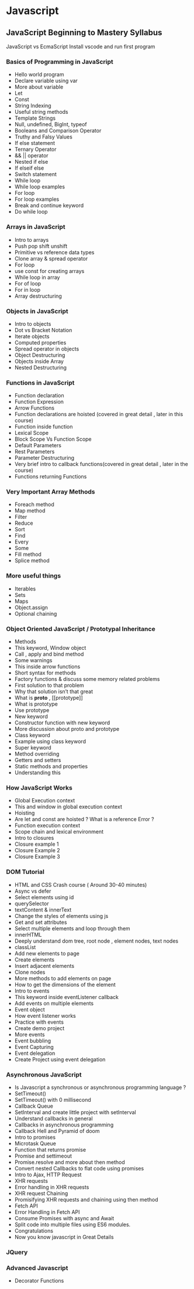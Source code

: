 # Javascript

## JavaScript Beginning to Mastery Syllabus

JavaScript vs EcmaScript 
Install vscode and run first program

### Basics of Programming in JavaScript

* Hello world program
* Declare variable using var
* More about variable
* Let
* Const
* String Indexing
* Useful string methods
* Template Strings
* Null, undefined, BigInt, typeof
* Booleans and Comparison Operator
* Truthy and Falsy Values
* If else statement
* Ternary Operator
* && || operator
* Nested if else
* If elseif else
* Switch statement
* While loop 
* While loop examples
* For loop
* For loop examples
* Break and continue keyword
* Do while loop

### Arrays in JavaScript

* Intro to arrays
* Push pop shift unshift
* Primitive vs reference data types
* Clone array & spread operator
* For loop
* use const for creating arrays
* While loop in array
* For of loop
* For in loop
* Array destructuring

### Objects in JavaScript

* Intro to objects
* Dot vs Bracket Notation
* Iterate objects
* Computed properties
* Spread operator in objects
* Object Destructuring
* Objects inside Array
* Nested Destructuring

### Functions in JavaScript

* Function declaration
* Function Expression
* Arrow Functions
* Function declarations are hoisted  (covered in great detail , later in this course)
* Function inside function
* Lexical Scope
* Block Scope Vs Function Scope
* Default Parameters
* Rest Parameters
* Parameter Destructuring
* Very brief intro to callback functions(covered in great detail , later in the course)
* Functions returning Functions 

### Very Important Array Methods

* Foreach method
* Map method
* Filter
* Reduce
* Sort
* Find
* Every
* Some
* Fill method
* Splice method


### More useful things 

* Iterables
* Sets
* Maps
* Object.assign
* Optional chaining


### Object Oriented JavaScript / Prototypal Inheritance

* Methods
* This keyword, Window object
* Call , apply and bind method
* Some warnings
* This inside arrow functions
* Short syntax for methods
* Factory functions & discuss some memory related problems
* First solution to that problem
* Why that solution isn’t that great
* What is __proto__ , [[prototype]]
* What is prototype
* Use prototype
* New keyword
* Constructor function with new keyword
* More discussion about proto and prototype
* Class keyword
* Example using class keyword
* Super keyword
* Method overriding
* Getters and setters
* Static methods and properties
* Understanding this

### How JavaScript Works
* Global Execution context
* This and window in global execution context
* Hoisting
* Are let and const are hoisted ? What is a reference Error ? 
* Function execution context
* Scope chain and lexical environment
* Intro to closures
* Closure example 1
* Closure Example 2
* Closure Example 3

### DOM Tutorial

* HTML and CSS Crash course ( Around 30-40 minutes)
* Async vs defer
* Select elements using id
* querySelector
* textContent & innerText
* Change the styles of elements using js
* Get and set attributes
* Select multiple elements and loop through them
* innerHTML
* Deeply understand dom tree, root node , element nodes, text nodes
* classList
* Add new elements to page
* Create elements
* Insert adjacent elements
* Clone nodes
* More methods to add elements on page
* How to get the dimensions of the element
* Intro to events
* This keyword inside eventListener callback
* Add events on multiple elements
* Event object
* How event listener works
* Practice with events
* Create demo project
* More events
* Event bubbling
* Event Capturing
* Event delegation 
* Create Project using event delegation

### Asynchronous JavaScript

* Is Javascript a synchronous or asynchronous programming language ? 
* SetTimeout()
* SetTimeout() with 0 millisecond
* Callback Queue
* SetInterval and create little project with setInterval
* Understand callbacks in general
* Callbacks in asynchronous programming 
* Callback Hell and Pyramid of doom
* Intro to promises
* Microtask Queue
* Function that returns promise
* Promise and settimeout
* Promise.resolve and more about then method
* Convert nested Callbacks to flat code using promises
* Intro to Ajax, HTTP Request
* XHR requests
* Error handling in XHR requests
* XHR request Chaining 
* Promisifying XHR requests and chaining using then method
* Fetch API
* Error Handling in Fetch API
* Consume Promises with async and Await
* Split code into multiple files using ES6 modules.
* Congratulations 
* Now you know javascript in Great Details

### JQuery



### Advanced Javascript

* Decorator Functions

